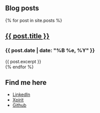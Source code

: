 <!-- <head>
{% if site.google_analytics and jekyll.environment == 'production' %}
{% include analytics.html %}
{% endif %}
</head> -->

## Blog posts

<div class="posts">
  {% for post in site.posts %}
    <article class="post">
      <h1>
          <a href="{{ site.baseurl }}{{ post.url }}">{{ post.title }}</a>
      </h1>
      <h3>
        <p class="post_date">{{ post.date | date: "%B %e, %Y" }}</p>
      </h3>
      <div class="entry">
        {{ post.excerpt }}
      </div>
    </article>
  {% endfor %}
</div>

## Find me here 
- [LinkedIn](https://www.linkedin.com/in/casper-dijkstra-30661897/)
- [Xpirit](https://xpirit.com/casper)
- [Github](https://github.com/cdijkstra)